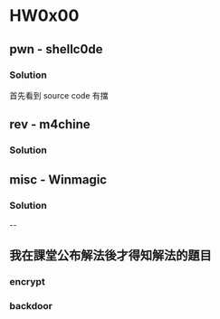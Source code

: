 # HW0x00

## pwn - shellc0de

### Solution

首先看到 source code 有擋

## rev - m4chine

### Solution


## misc - Winmagic

### Solution


--

## 我在課堂公布解法後才得知解法的題目

### encrypt

### backdoor

